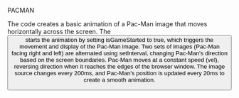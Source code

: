 PACMAN

The code creates a basic animation of a Pac-Man image that moves horizontally across the screen.
The <button> starts the animation by setting isGameStarted to true, which triggers the movement and display of the Pac-Man image.
Two sets of images (Pac-Man facing right and left) are alternated using setInterval, changing Pac-Man's direction based on the screen boundaries.
Pac-Man moves at a constant speed (vel), reversing direction when it reaches the edges of the browser window.
The image source changes every 200ms, and Pac-Man's position is updated every 20ms to create a smooth animation.





